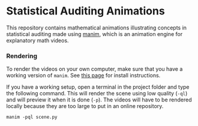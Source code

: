 # Statistical Auditing Animations

This repository contains mathematical animations illustrating concepts in statistical auditing made using [manim](https://github.com/ManimCommunity/manim), which is an animation engine for explanatory math videos.

### Rendering

To render the videos on your own computer, make sure that you have a working version of `manim`. See [this page](https://docs.manim.community/en/stable/installation.html) for install instructions.

If you have a working setup, open a terminal in the project folder and type the following command. This will render the scene using low quality (`-ql`) and will preview it when it is done (`-p`). The videos will have to be rendered locally because they are too large to put in an online repository.

```
manim -pql scene.py
```
